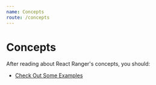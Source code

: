 ```yaml
---
name: Concepts
route: /concepts
---
```


# Concepts

After reading about React Ranger's concepts, you should:
- [Check Out Some Examples](./examples)
